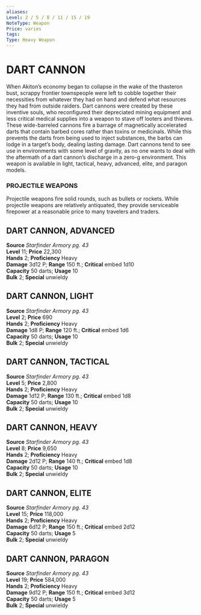 ```yaml
---
aliases: 
Level: 2 / 5 / 8 / 11 / 15 / 19
NoteType: Weapon
Price: varies
tags: 
Type: Heavy Weapon
---
```

# DART CANNON
When Akiton’s economy began to collapse in the wake of the thasteron bust, scrappy frontier townspeople were left to cobble together their necessities from whatever they had on hand and defend what resources they had from outside raiders. Dart cannons were created by these inventive souls, who reconfigured their depreciated mining equipment and less critical medical supplies into a weapon to stave off looters and thieves. These wide-barreled cannons fire a barrage of magnetically accelerated darts that contain barbed cores rather than toxins or medicinals. While this prevents the darts from being used to inject substances, the barbs can lodge in a target’s body, dealing lasting damage. Dart cannons tend to see use in environments with some level of gravity, as no one wants to deal with the aftermath of a dart cannon’s discharge in a zero-g environment. This weapon is available in light, tactical, heavy, advanced, elite, and paragon models.

### PROJECTILE WEAPONS

Projectile weapons fire solid rounds, such as bullets or rockets. While projectile weapons are relatively antiquated, they provide serviceable firepower at a reasonable price to many travelers and traders.  

##  DART CANNON, ADVANCED

**Source** _Starfinder Armory pg. 43_  
**Level** 11; **Price** 22,300  
**Hands** 2; **Proficiency** Heavy  
**Damage** 3d12 P; **Range** 150 ft.; **Critical** embed 1d10  
**Capacity** 50 darts; **Usage** 10  
**Bulk** 2; **Special** unwieldy

##  DART CANNON, LIGHT

**Source** _Starfinder Armory pg. 43_  
**Level** 2; **Price** 690  
**Hands** 2; **Proficiency** Heavy  
**Damage** 1d8 P; **Range** 120 ft.; **Critical** embed 1d6  
**Capacity** 50 darts; **Usage** 10  
**Bulk** 2; **Special** unwieldy

##  DART CANNON, TACTICAL

**Source** _Starfinder Armory pg. 43_  
**Level** 5; **Price** 2,800  
**Hands** 2; **Proficiency** Heavy  
**Damage** 1d12 P; **Range** 130 ft.; **Critical** embed 1d8  
**Capacity** 50 darts; **Usage** 10  
**Bulk** 2; **Special** unwieldy

##  DART CANNON, HEAVY

**Source** _Starfinder Armory pg. 43_  
**Level** 8; **Price** 9,650  
**Hands** 2; **Proficiency** Heavy  
**Damage** 2d12 P; **Range** 140 ft.; **Critical** embed 1d8  
**Capacity** 50 darts; **Usage** 10  
**Bulk** 2; **Special** unwieldy

##  DART CANNON, ELITE

**Source** _Starfinder Armory pg. 43_  
**Level** 15; **Price** 118,000  
**Hands** 2; **Proficiency** Heavy  
**Damage** 6d12 P; **Range** 150 ft.; **Critical** embed 2d12  
**Capacity** 50 darts; **Usage** 5  
**Bulk** 2; **Special** unwieldy

##  DART CANNON, PARAGON

**Source** _Starfinder Armory pg. 43_  
**Level** 19; **Price** 584,000  
**Hands** 2; **Proficiency** Heavy  
**Damage** 9d12 P; **Range** 150 ft.; **Critical** embed 3d12  
**Capacity** 50 darts; **Usage** 5  
**Bulk** 2; **Special** unwieldy